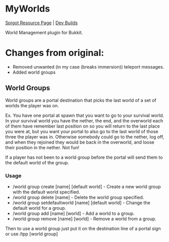 # MyWorlds
[Spigot Resource Page](https://www.spigotmc.org/resources/myworlds.39594/) | [Dev Builds](https://ci.mg-dev.eu/job/MyWorlds/)

World Management plugin for Bukkit.

# Changes from original:
* Removed unwanted (in my case (breaks immersion)) teleport messages.
* Added world groups

## World Groups
World groups are a portal destination that picks the last world of a set of worlds the player was on.

Ex. You have one portal at spawn that you want to go to your survival world. In your survival world you have the nether, the end, and the overworld each of them have remember last position on so you will return to the last place you were at, but you want your portal to also go to the last world of those three the player was in. Otherwise somebody could go to the nether, log off, and when they rejoined they would be back in the overworld, and loose their position in the nether. Not fun!

If a player has not been to a world group before the portal will send them to the default world of the group.

### Usage
* /world group create [name] [default world]  - Create a new world group with the default world specified.
* /world group delete [name]  - Delete the world group specified.
* /world group setdefaultworld [name] [default world]  - Change the default world for a group.
* /world group add [name] [world]  - Add a world to a group.
* /world group remove [name] [world]  - Remove a world from a group.

Then to use a world group just put it on the destination line of a portal sign or use /tpp [world group]
